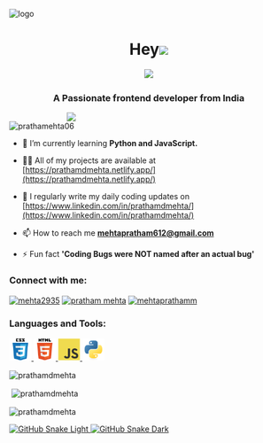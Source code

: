 ![logo](https://github.com/prathamehta06/prathamehta06/blob/main/github-banner.jpg)
<h1 align="center">Hey<img width="45" src="https://blog.joypixels.com/content/images/2019/06/waving_hand_sign_1024.gif"></h1>
<p align="center">
  <a href="https://github.com/DenverCoder1/readme-typing-svg"><img src="https://readme-typing-svg.demolab.com/?lines=I'm Pratham Mehta;Frontend Web Developer;Photographer;Always%20eager%20to%20learn; Explore new Places&font=Fira%20Code&center=true&color=f75c7e&vCenter=true&size=22&pause=1000&width=575&duration=2500"></a>
</p>
<h3 align="center">A Passionate frontend developer from India</h3>
<img align="right" width="400" src="https://user-images.githubusercontent.com/55389276/140866485-8fb1c876-9a8f-4d6a-98dc-08c4981eaf70.gif">

<p align="left"> <img src="https://komarev.com/ghpvc/?username=prathamehta06&label=Profile%20views&color=0e75b6&style=flat" alt="prathamehta06" /> </p>

- 🌱 I’m currently learning **Python and JavaScript.**

- 👨‍💻 All of my projects are available at [https://prathamdmehta.netlify.app/](https://prathamdmehta.netlify.app/)

- 📝 I regularly write my daily coding updates on [https://www.linkedin.com/in/prathamdmehta/](https://www.linkedin.com/in/prathamdmehta/)

- 📫 How to reach me **mehtapratham612@gmail.com**

- ⚡ Fun fact **'Coding Bugs were NOT named after an actual bug'**

<h3 align="left">Connect with me:</h3>
<p align="left">
<a href="https://twitter.com/mehta2935" target="blank"><img align="center" src="https://raw.githubusercontent.com/rahuldkjain/github-profile-readme-generator/master/src/images/icons/Social/twitter.svg" alt="mehta2935" height="30" width="40" /></a>
<a href="https://linkedin.com/in/pratham mehta" target="blank"><img align="center" src="https://raw.githubusercontent.com/rahuldkjain/github-profile-readme-generator/master/src/images/icons/Social/linked-in-alt.svg" alt="pratham mehta" height="30" width="40" /></a>
<a href="https://instagram.com/mehtaprathamm" target="blank"><img align="center" src="https://raw.githubusercontent.com/rahuldkjain/github-profile-readme-generator/master/src/images/icons/Social/instagram.svg" alt="mehtaprathamm" height="30" width="40" /></a>
</p>

<h3 align="left">Languages and Tools:</h3>
<p align="left"> <a href="https://www.w3schools.com/css/" target="_blank" rel="noreferrer"> <img src="https://raw.githubusercontent.com/devicons/devicon/master/icons/css3/css3-original-wordmark.svg" alt="css3" width="40" height="40"/> </a> <a href="https://www.w3.org/html/" target="_blank" rel="noreferrer"> <img src="https://raw.githubusercontent.com/devicons/devicon/master/icons/html5/html5-original-wordmark.svg" alt="html5" width="40" height="40"/> </a> <a href="https://developer.mozilla.org/en-US/docs/Web/JavaScript" target="_blank" rel="noreferrer"> <img src="https://raw.githubusercontent.com/devicons/devicon/master/icons/javascript/javascript-original.svg" alt="javascript" width="40" height="40"/> </a> <a href="https://www.python.org" target="_blank" rel="noreferrer"> <img src="https://raw.githubusercontent.com/devicons/devicon/master/icons/python/python-original.svg" alt="python" width="40" height="40"/> </a> </p>

<p><img align="center" src="https://github-readme-stats.vercel.app/api/top-langs?username=prathamdmehta&show_icons=true&locale=en&layout=compact" alt="prathamdmehta" /></p>
<p>&nbsp;<img align="center" src="https://github-readme-stats.vercel.app/api?username=prathamdmehta&show_icons=true&locale=en" alt="prathamdmehta" /></p>
<p><img align="center" src="https://github-readme-streak-stats.herokuapp.com/?user=prathamdmehta&" alt="prathamdmehta" /></p>

<a href="https://github.com/Zo-Bro-23#gh-light-mode-only" align="center">
  <img alt="GitHub Snake Light" src="https://githubusercontent.zohan.tech/snk.svg?user=Zo-Bro-23&repo=Zo-Bro-23&branch=output&path=github-contribution-grid-snake.svg#gh-light-mode-only" />
</a>

<a href="https://github.com/Zo-Bro-23#gh-dark-mode-only" align="center">
  <img alt="GitHub Snake Dark" src="https://githubusercontent.zohan.tech/snk.svg?user=Zo-Bro-23&repo=Zo-Bro-23&branch=output&path=github-contribution-grid-snake-dark.svg#gh-dark-mode-only" />
</a>


